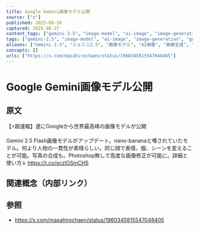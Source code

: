 ```yaml
---
title: Google Gemini画像モデル公開
source: ["x"]
published: 2025-08-26
captured: 2025-08-27
content_tags: ["gemini-2.5", "image-model", "ai-image", "image-generation", "google-ai", "image-editing"]
tags: ["gemini-2.5", "image-model", "ai-image", "image-generation", "google-ai", "image-editing"]
aliases: ["Gemini 2.5", "ジェミニ2.5", "画像モデル", "AI画像", "画像生成", "Google AI", "画像編集"]
concepts: []
urls: ["https://x.com/masahirochaen/status/1960345815547048405"]
---
```


# Google Gemini画像モデル公開
## 原文
【⚡️超速報】遂にGoogleから世界最高峰の画像モデルが公開

Gemini 2.5 Flash画像モデルがアップデート。nano-bananaと噂されていたモデル。何より人物の一貫性が素晴らしい。同じ顔で表情、服、シーンを変えることが可能。写真の合成も。Photoshop無しで高度な画像修正が可能に。詳細と使い方↓ https://t.co/sczlOSmCH5                      

## 関連概念（内部リンク）

## 参照
- https://x.com/masahirochaen/status/1960345815547048405
